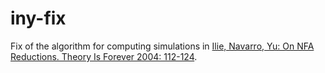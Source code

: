 # iny-fix
Fix of the algorithm for computing simulations in [Ilie, Navarro, Yu: On NFA Reductions. Theory Is Forever 2004: 112-124](https://link.springer.com/chapter/10.1007/978-3-540-27812-2_11).
